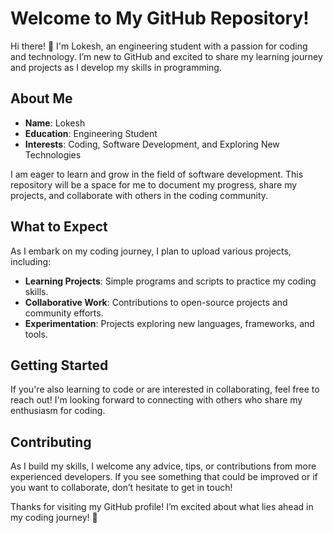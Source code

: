 # Welcome to My GitHub Repository!

Hi there! 👋 I'm Lokesh, an engineering student with a passion for coding and technology. I’m new to GitHub and excited to share my learning journey and projects as I develop my skills in programming.

## About Me

- **Name**: Lokesh
- **Education**: Engineering Student
- **Interests**: Coding, Software Development, and Exploring New Technologies

I am eager to learn and grow in the field of software development. This repository will be a space for me to document my progress, share my projects, and collaborate with others in the coding community.

## What to Expect

As I embark on my coding journey, I plan to upload various projects, including:

- **Learning Projects**: Simple programs and scripts to practice my coding skills.
- **Collaborative Work**: Contributions to open-source projects and community efforts.
- **Experimentation**: Projects exploring new languages, frameworks, and tools.

## Getting Started

If you're also learning to code or are interested in collaborating, feel free to reach out! I'm looking forward to connecting with others who share my enthusiasm for coding.

## Contributing

As I build my skills, I welcome any advice, tips, or contributions from more experienced developers. If you see something that could be improved or if you want to collaborate, don’t hesitate to get in touch!

Thanks for visiting my GitHub profile! I’m excited about what lies ahead in my coding journey! 🚀

